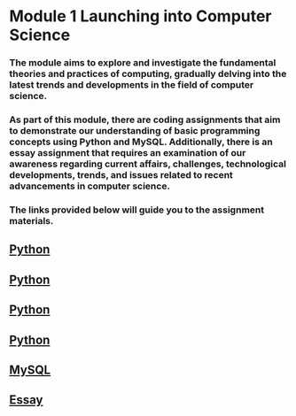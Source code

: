 # Module 1 Launching into Computer Science

### The module aims to explore and investigate the fundamental theories and practices of computing, gradually delving into the latest trends and developments in the field of computer science.

### As part of this module, there are coding assignments that aim to demonstrate our understanding of basic programming concepts using Python and MySQL. Additionally, there is an essay assignment that requires an examination of our awareness regarding current affairs, challenges, technological developments, trends, and issues related to recent advancements in computer science.

### The links provided below will guide you to the assignment materials. 

## [Python](/pdf/Module01_Python_Phonebook_Presu.pdf)
## [Python](/pdf/Module01_Python_Phonebook_README.pdf)
## [Python](/pdf/Module01_Python_Phonebook_Jupyter.pdf)
## [Python](/pdf/Module01_Python_Phonebook_TestingStrategy.pdf)

## [MySQL](/pdf/Module01_MySQL_README.pdf)

## [Essay](/pdf/Module01_AI_InsurClaims.pdf)


